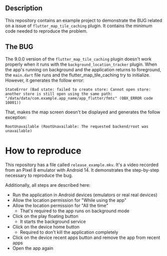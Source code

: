 ## Description

This repository contains an example project to demonstrate the BUG related on a issue of `flutter_map_tile_caching` plugin.
It contains the minimum code needed to reproduce the problem.

## The BUG
The 9.0.0 version of the `flutter_map_tile_caching` plugin doesn't work properly when it runs with the `background_location_tracker` plugin.
When the app's running on background and the application returns to foreground, the `main.dart` file runs and the flutter_map_tile_caching try to initialize. However, it generates the follow error:


`
StateError (Bad state: failed to create store: Cannot open store: another store is still open using the same path: "/data/data/com.example.app_name/app_flutter/fmtc" (OBX_ERROR code 10001))
`

That, makes the map screen doesn't be displayed and generates the follow exception:

`
RootUnavailable (RootUnavailable: The requested backend/root was unavailable)
`

# How to reproduce
This repository has a file called `release_example.mkv`. It's a video recorded from an Pixel 8 emulator with Android 14. It demonstrates the step-by-step necessary to reproduce the bug.

Additionally, all steps are described here:

- Run the application in Android devices (emulators or real real devices)
- Allow the location permission for "While using the app"
- Allow the location permission for "All the time"
    * That's required to the app runs on background mode
- Click on the play floating button 
    * It starts the background service
- Click on the device home button
    * Required to don't kill the application completely 
- Click on the device recent apps button and remove the app from recent apps
- Open the app again
